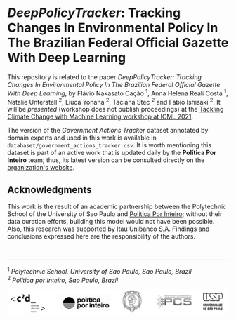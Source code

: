 # *DeepPolicyTracker*: Tracking Changes In Environmental Policy In The Brazilian Federal Official Gazette With Deep Learning

This repository is related to the paper *DeepPolicyTracker: Tracking Changes In Environmental Policy In The Brazilian Federal Official Gazette With Deep Learning*, by Flávio Nakasato Cação <sup>1</sup>, Anna Helena Reali Costa <sup>1</sup>, Natalie Unterstell <sup>2</sup>, Liuca Yonaha <sup>2</sup>, Taciana Stec <sup>2</sup> and Fábio Ishisaki <sup>2</sup>. It will be *presented* (workshop does not publish proceedings) at the [Tackling Climate Change with Machine Learning workshop at ICML 2021](https://www.climatechange.ai/events/icml2021).

The version of the *Government Actions Tracker* dataset annotated by domain experts and used in this work is available in ```databaset/government_actions_tracker.csv```. It is worth mentioning this dataset is part of an active work that is updated daily by the **Política Por Inteiro** team; thus, its latest version can be consulted directly on the [organization's website](https://www.politicaporinteiro.org/monitor-de-atos-publicos/).

## Acknowledgments
This work is the result of an academic partnership between the Polytechnic School of the University of Sao Paulo and [Política Por Inteiro](https://www.politicaporinteiro.org); without their data curation efforts, building this model would not have been possible. Also, this research was supported by Itaú Unibanco S.A. Findings and conclusions expressed here are the responsibility of the authors.

<br>

---
<sup>1</sup> *Polytechnic School, University of Sao Paulo, Sao Paulo, Brazil*
<br>
<sup>2</sup> *Política por Inteiro, Sao Paulo, Brazil*

![support](support_partner.png)
